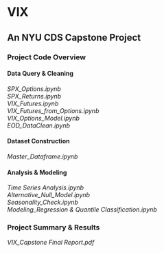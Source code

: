 # VIX
## An NYU CDS Capstone Project

### Project Code Overview

#### Data Query & Cleaning
_SPX_Options.ipynb_\
_SPX_Returns.ipynb_\
_VIX_Futures.ipynb_\
_VIX_Futures_from_Options.ipynb_\
_VIX_Options_Model.ipynb_\
_EOD_DataClean.ipynb_

#### Dataset Construction
_Master_Dataframe.ipynb_

#### Analysis & Modeling
_Time Series Analysis.ipynb_\
_Alternative_Null_Model.ipynb_\
_Seasonality_Check.ipynb_\
_Modeling_Regression & Quantile Classification.ipynb_


### Project Summary & Results
_VIX_Capstone Final Report.pdf_


